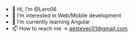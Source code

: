 - 👋 Hi, I’m @Lero06
- 👀 I’m interested in Web/Mobile development
- 🌱 I’m currently learning Angular
- 📫 How to reach me -> aestevec01@gmail.com

<!---
Lero06/Lero06 is a ✨ special ✨ repository because its `README.md` (this file) appears on your GitHub profile.
You can click the Preview link to take a look at your changes.
--->
